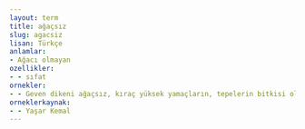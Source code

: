 ```yaml
---
layout: term
title: ağaçsız
slug: agacsiz
lisan: Türkçe
anlamlar:
- Ağacı olmayan
ozellikler:
- - sıfat
ornekler:
- - Geven dikeni ağaçsız, kıraç yüksek yamaçların, tepelerin bitkisi olduğu kadar uçsuz bucaksız Anadolu bozkırlarının da bitkisidir.
orneklerkaynak:
- - Yaşar Kemal
---
```

